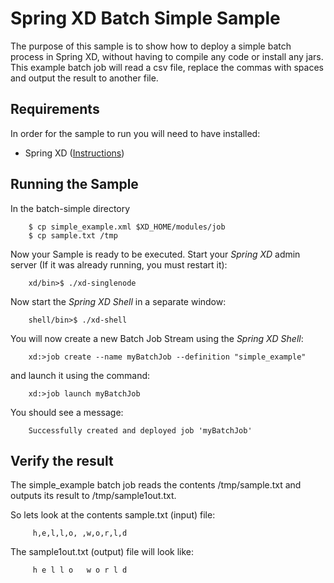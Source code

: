 Spring XD Batch Simple Sample
=================================

The purpose of this sample is to show how to deploy a simple batch process in Spring XD, without having to compile any code or install
any jars.  
This example batch job will read a csv file, replace the commas with spaces and output the result to another file.

## Requirements

In order for the sample to run you will need to have installed:

* Spring XD ([Instructions](https://github.com/SpringSource/spring-xd/wiki/Getting-Started))

## Running the Sample

In the batch-simple directory

        $ cp simple_example.xml $XD_HOME/modules/job
        $ cp sample.txt /tmp

Now your Sample is ready to be executed. Start your *Spring XD* admin server (If it was already running, you must restart it):

        xd/bin>$ ./xd-singlenode

Now start the *Spring XD Shell* in a separate window:

        shell/bin>$ ./xd-shell

You will now create a new Batch Job Stream using the *Spring XD Shell*:

        xd:>job create --name myBatchJob --definition "simple_example"

and launch it using the command:

        xd:>job launch myBatchJob

You should see a message:

        Successfully created and deployed job 'myBatchJob'


## Verify the result
The simple_example batch job reads the contents /tmp/sample.txt and outputs its result to /tmp/sample1out.txt.

So lets look at the contents sample.txt (input) file:

         h,e,l,l,o, ,w,o,r,l,d

The sample1out.txt (output) file will look like:

         h e l l o   w o r l d
